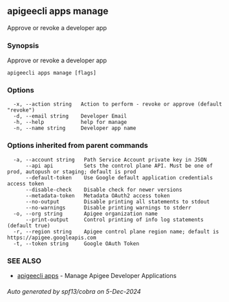 ## apigeecli apps manage

Approve or revoke a developer app

### Synopsis

Approve or revoke a developer app

```
apigeecli apps manage [flags]
```

### Options

```
  -x, --action string   Action to perform - revoke or approve (default "revoke")
  -d, --email string    Developer Email
  -h, --help            help for manage
  -n, --name string     Developer app name
```

### Options inherited from parent commands

```
  -a, --account string   Path Service Account private key in JSON
      --api api          Sets the control plane API. Must be one of prod, autopush or staging; default is prod
      --default-token    Use Google default application credentials access token
      --disable-check    Disable check for newer versions
      --metadata-token   Metadata OAuth2 access token
      --no-output        Disable printing all statements to stdout
      --no-warnings      Disable printing warnings to stderr
  -o, --org string       Apigee organization name
      --print-output     Control printing of info log statements (default true)
  -r, --region string    Apigee control plane region name; default is https://apigee.googleapis.com
  -t, --token string     Google OAuth Token
```

### SEE ALSO

* [apigeecli apps](apigeecli_apps.md)	 - Manage Apigee Developer Applications

###### Auto generated by spf13/cobra on 5-Dec-2024
